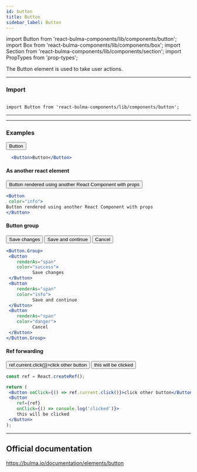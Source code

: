 ```yaml
---
id: button
title: Button
sidebar_label: Button
---
```

import Button from 'react-bulma-components/lib/components/button';
import Box from 'react-bulma-components/lib/components/box';
import Section from 'react-bulma-components/lib/components/section';
import PropTypes from 'prop-types';


 The Button element is used to take user actions.  

---
### **Import**


``` shell

import Button from 'react-bulma-components/lib/components/button';

```

---

---

### **Examples**



<Section>
<Button>Button</Button>
</Section>
	


```jsx
  <Button>Button</Button>
```

	



#### **As another react element**


<Section>
<Button
 color="info">
Button rendered using another React Component with props
</Button>
</Section>


```jsx
<Button
 color="info">
Button rendered using another React Component with props
</Button>
```




#### **Button group**

<Section>
<Button.Group>
 <Button
    renderAs="span"
    color="success">
          Save changes
 </Button>
 <Button
    renderAs="span"
    color="info">
          Save and continue
 </Button>
 <Button
    renderAs="span"
    color="danger">
          Cancel
 </Button>
</Button.Group>
</Section>



```jsx
<Button.Group>
 <Button
    renderAs="span"
    color="success">
          Save changes
 </Button>
 <Button
    renderAs="span"
    color="info">
          Save and continue
 </Button>
 <Button
    renderAs="span"
    color="danger">
          Cancel
 </Button>
</Button.Group>
```




#### **Ref forwarding**
<Section>
 <Button onClick={() => ref.current.click()}>click other button</Button>
 
 <Button>
 this will be clicked
 </Button>
</Section>



```jsx
const ref = React.createRef();

return (
 <Button onClick={() => ref.current.click()}>click other button</Button>
 <Button
    ref={ref}
    onClick={() => console.log('clicked')}>
    this will be clicked
 </Button>
);
```


---

## Official documentation

https://bulma.io/documentation/elements/button



